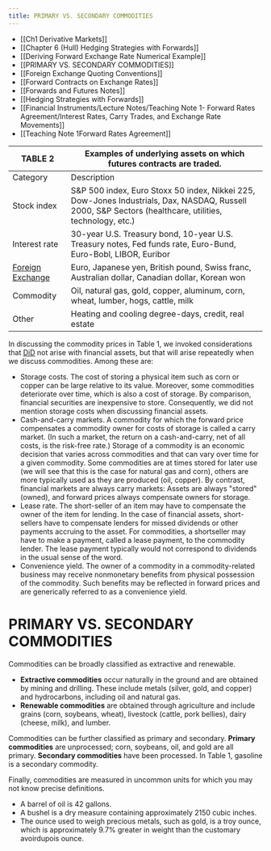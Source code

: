 ```yaml
---
title: PRIMARY VS. SECONDARY COMMODITIES
---
```

- [[Ch1 Derivative Markets]]
- [[Chapter 6 (Hull) Hedging Strategies with Forwards]]
- [[Deriving Forward Exchange Rate Numerical Example]]
- [[PRIMARY VS. SECONDARY COMMODITIES]]
- [[Foreign Exchange Quoting Conventions]]
- [[Forward Contracts on Exchange Rates]]
- [[Forwards and Futures Notes]]
- [[Hedging Strategies with Forwards]]
- [[Financial Instruments/Lecture Notes/Teaching Note 1- Forward Rates Agreement/Interest Rates,  Carry Trades,  and Exchange Rate Movements]]
- [[Teaching Note 1Forward Rates Agreement]]

| TABLE 2                                                           | Examples of underlying assets on which futures contracts are traded.                                                                                    |
| ----------------------------------------------------------------- | ------------------------------------------------------------------------------------------------------------------------------------------------------- |
| Category                                                          | Description                                                                                                                                             |
| Stock index                                                       | S&P 500 index,  Euro Stoxx 50 index,  Nikkei 225,  Dow-Jones Industrials,  Dax,  NASDAQ,  Russell 2000,  S&P Sectors (healthcare,  utilities,  technology,  etc.) |
| Interest rate                                                     | 30-year U.S. Treasury bond,  10-year U.S. Treasury notes,  Fed funds rate,  Euro-Bund,  Euro-Bobl,  LIBOR,  Euribor                                           |
| [Foreign Exchange](Foreign%20Exchange%20Quoting%20Conventions.md) | Euro,  Japanese yen,  British pound,  Swiss franc,  Australian dollar,  Canadian dollar,  Korean won                                                          |
| Commodity                                                         | Oil,  natural gas,  gold,  copper,  aluminum,  corn,  wheat,  lumber,  hogs,  cattle,  milk                                                                       |
| Other                                                             | Heating and cooling degree-days,  credit,  real estate                                                                                                    |

In discussing the commodity prices in Table 1,  we invoked considerations that [DiD](Lecture%2013-%20Difference-In-Differences%20(Part%202%20Of%202).md) not arise with financial assets,  but that will arise repeatedly when we discuss commodities. Among these are:

- Storage costs. The cost of storing a physical item such as corn or copper can be large relative to its value. Moreover,  some commodities deteriorate over time,  which is also a cost of storage. By comparison,  financial securities are inexpensive to store. Consequently,  we did not mention storage costs when discussing financial assets.
- Cash-and-carry markets. A commodity for which the forward price compensates a commodity owner for costs of storage is called a carry market. (In such a market,  the return on a cash-and-carry,  net of all costs,  is the risk-free rate.) Storage of a commodity is an economic decision that varies across commodities and that can vary over time for a given commodity. Some commodities are at times stored for later use (we will see that this is the case for natural gas and corn),  others are more typically used as they are produced (oil,  copper). By contrast,  financial markets are always carry markets: Assets are always "stored" (owned),  and forward prices always compensate owners for storage.
- Lease rate. The short-seller of an item may have to compensate the owner of the item for lending. In the case of financial assets,  short-sellers have to compensate lenders for missed dividends or other payments accruing to the asset. For commodities,  a shortseller may have to make a payment,  called a lease payment,  to the commodity lender. The lease payment typically would not correspond to dividends in the usual sense of the word.
- Convenience yield. The owner of a commodity in a commodity-related business may receive nonmonetary benefits from physical possession of the commodity. Such benefits may be reflected in forward prices and are generically referred to as a convenience yield.

# PRIMARY VS. SECONDARY COMMODITIES

Commodities can be broadly classified as extractive and renewable.

- **Extractive commodities** occur naturally in the ground and are obtained by mining and drilling. These include metals (silver,  gold,  and copper) and hydrocarbons,  including oil and natural gas.
- **Renewable commodities** are obtained through agriculture and include grains (corn,  soybeans,  wheat),  livestock (cattle,  pork bellies),  dairy (cheese,  milk),  and lumber.

Commodities can be further classified as primary and secondary. **Primary commodities** are unprocessed; corn,  soybeans,  oil,  and gold are all primary. **Secondary commodities** have been processed. In Table 1,  gasoline is a secondary commodity.

Finally,  commodities are measured in uncommon units for which you may not know precise definitions.

- A barrel of oil is 42 gallons.
- A bushel is a dry measure containing approximately 2150 cubic inches.
- The ounce used to weigh precious metals,  such as gold,  is a troy ounce,  which is approximately 9.7% greater in weight than the customary avoirdupois ounce.
